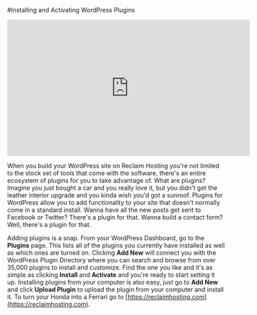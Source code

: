#Installing and Activating WordPress Plugins

<iframe width="560" height="315" src="https://www.youtube.com/embed/u075nwYCIfQ" frameborder="0" allowfullscreen></iframe>
<p></p>

When you build your WordPress site on Reclaim Hosting you're not limited to the stock set of tools that come with the software, there's an entire ecosystem of plugins for you to take advantage of. What are plugins? Imagine you just bought a car and you really love it, but you didn't get the leather interior upgrade and you kinda wish you'd got a sunroof. Plugins for WordPress allow you to add functionality to your site that doesn't normally come in a standard install. Wanna have all the new posts get sent to Facebook or Twitter? There's a plugin for that. Wanna build a contact form? Well, there's a plugin for that.

Adding plugins is a snap. From your WordPress Dashboard, go to the **Plugins** page. This lists all of the plugins you currently have installed as well as which ones are turned on. Clicking **Add New** will connect you with the WordPress Plugin Directory where you can search and browse from over 35,000 plugins to install and customize. Find the one you like and it's as simple as clicking **Install** and **Activate** and you're ready to start setting it up. Installing plugins from your computer is also easy, just go to **Add New** and click **Upload Plugin** to upload the plugin from your computer and install it. To turn your Honda into a Ferrari go to [https://reclaimhosting.com](https://reclaimhosting.com).
